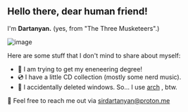 ## Hello there, dear human friend!

I'm <b>Dartanyan.</b> 
(yes, from "The Three Musketeers".)

![image](https://github.com/user-attachments/assets/4e0d2af3-2762-4f0d-ad09-67ab200f642d)

<div>
  
Here are some stuff that I don't mind to share about myself:

- 🔩 I am trying to get my eneneering degree! 
- 💿 I have a little CD collection (mostly some nerd music).
- 🐧 I accidentally deleted windows. So... I use <a href="https://wiki.archlinux.org/title/Arch_is_the_best">arch</a> , btw.


📧 Feel free to reach me out via sirdartanyan@proton.me
